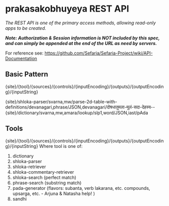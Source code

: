 # prakasakobhuyeya REST API
*The REST API is one of the primary access methods, allowing read-only apps to be created.*

*__Note: Authorization & Session information is NOT included by this spec, and can simply be appended at the end of the URL as need by servers.__*

For reference see: https://github.com/Sefaria/Sefaria-Project/wiki/API-Documentation

## Basic Pattern
{site}/{tool}/{sources}/{controls}/{inputEncoding}/{outputs}/{outputEncoding}/{inputString}

{site}/shloka-parser/svarna,mw/parse-2d-table-with-definitions/devanagari,phrase/JSON,devanagari/दोषधातुमला-मूलं-सदा-देहस्य--
{site}/dictionary/svarna,mw,amara/lookup/slp1,word/JSON,iast/pAda

## Tools
{site}/{tool}/{sources}/{controls}/{inputEncoding}/{outputs}/{outputEncoding}/{inputString}
Where tool is one of: 
1. dictionary
2. shloka-parser
3. shloka-retriever
4. shloka-commentary-retriever
5. shloka-search (perfect match)
6. phrase-search (substring match)
7. pada-generator (flavors: subanta, verb lakarana, etc. compounds, upsarga, etc. - Arjuna & Natasha help!  )
8. sandhi

